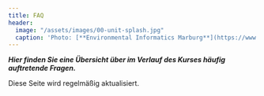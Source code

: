 ```yaml
---
title: FAQ
header:
  image: "/assets/images/00-unit-splash.jpg"
  caption: 'Photo: [**Environmental Informatics Marburg**](https://www.flickr.com/environmentalinformatics-marburg/)'
---
```


***Hier finden Sie eine Übersicht über im Verlauf des Kurses häufig auftretende Fragen.***
<!--more-->

Diese Seite wird regelmäßig aktualisiert.